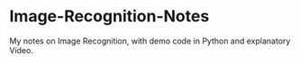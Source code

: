 # Image-Recognition-Notes
My notes on Image Recognition, with demo code in Python and explanatory Video.
